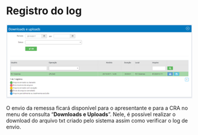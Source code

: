 # Registro do log

![](<../../../../.gitbook/assets/image (5) (1) (2).png>)

O envio da remessa ficará disponível para o apresentante e para a CRA no menu de consulta “**Downloads e Uploads**”. Nele, é possível realizar o download do arquivo txt criado pelo sistema assim como verificar o log de envio.
